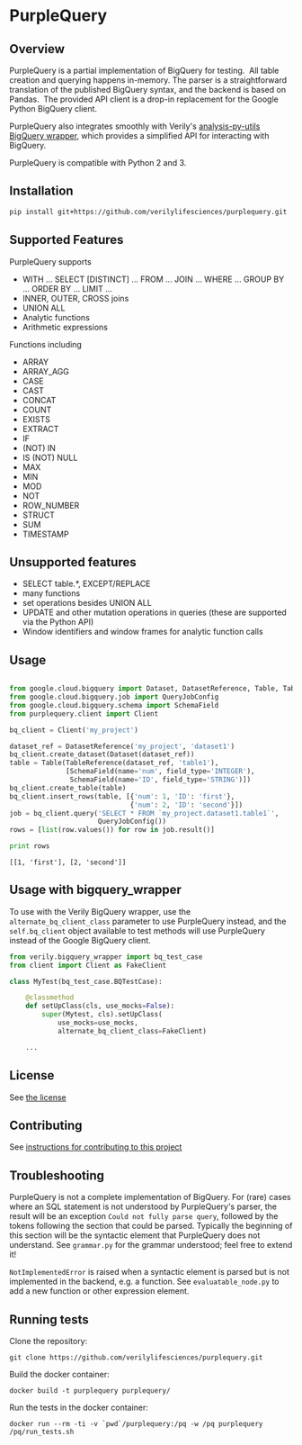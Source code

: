 # PurpleQuery

## Overview

PurpleQuery is a partial implementation of BigQuery for testing.  All
table creation and querying happens in-memory.  The parser is a straightforward
translation of the published BigQuery syntax, and the backend is based on
Pandas.  The provided API client is a drop-in replacement for the Google Python
BigQuery client.

PurpleQuery also integrates smoothly with Verily's [analysis-py-utils BigQuery
wrapper](https://github.com/verilylifesciences/analysis-py-utils/tree/master/verily/bigquery_wrapper),
which provides a simplified API for interacting with BigQuery.

PurpleQuery is compatible with Python 2 and 3.

## Installation

```sh
pip install git+https://github.com/verilylifesciences/purplequery.git
```

## Supported Features
PurpleQuery supports
- WITH ... SELECT [DISTINCT] ... FROM ... JOIN ... WHERE ... GROUP BY ... ORDER BY ... LIMIT ...
- INNER, OUTER, CROSS joins
- UNION ALL
- Analytic functions
- Arithmetic expressions

Functions including
- ARRAY
- ARRAY_AGG
- CASE
- CAST
- CONCAT
- COUNT
- EXISTS
- EXTRACT
- IF
- (NOT) IN
- IS (NOT) NULL
- MAX
- MIN
- MOD
- NOT
- ROW\_NUMBER
- STRUCT
- SUM
- TIMESTAMP

## Unsupported features
- SELECT table.\*, EXCEPT/REPLACE
- many functions
- set operations besides UNION ALL
- UPDATE and other mutation operations in queries (these are supported via the
  Python API)
- Window identifiers and window frames for analytic function calls

## Usage

```python

from google.cloud.bigquery import Dataset, DatasetReference, Table, TableReference
from google.cloud.bigquery.job import QueryJobConfig
from google.cloud.bigquery.schema import SchemaField
from purplequery.client import Client

bq_client = Client('my_project')

dataset_ref = DatasetReference('my_project', 'dataset1')
bq_client.create_dataset(Dataset(dataset_ref))
table = Table(TableReference(dataset_ref, 'table1'),
              [SchemaField(name='num', field_type='INTEGER'),
               SchemaField(name='ID', field_type='STRING')])
bq_client.create_table(table)
bq_client.insert_rows(table, [{'num': 1, 'ID': 'first'},
                              {'num': 2, 'ID': 'second'}])
job = bq_client.query('SELECT * FROM `my_project.dataset1.table1`',
                      QueryJobConfig())
rows = [list(row.values()) for row in job.result()]

print rows
```

```
[[1, 'first'], [2, 'second']]
```

## Usage with bigquery\_wrapper

To use with the Verily BigQuery wrapper, use the `alternate_bq_client_class`
parameter to use PurpleQuery instead, and the `self.bq_client` object available
to test methods will use PurpleQuery instead of the Google BigQuery client.


```python
from verily.bigquery_wrapper import bq_test_case
from client import Client as FakeClient

class MyTest(bq_test_case.BQTestCase):

    @classmethod
    def setUpClass(cls, use_mocks=False):
        super(Mytest, cls).setUpClass(
            use_mocks=use_mocks,
            alternate_bq_client_class=FakeClient)

    ...
```

## License

See [the license](LICENSE)

## Contributing

See [instructions for contributing to this project](CONTRIBUTING.md)

## Troubleshooting

PurpleQuery is not a complete implementation of BigQuery.  For (rare) cases
where an SQL statement is not understood by PurpleQuery's parser, the result
will be an exception `Could not fully parse query`, followed by the tokens
following the section that could be parsed.  Typically the beginning of this
section will be the syntactic element that PurpleQuery does not understand.
See `grammar.py` for the grammar understood; feel free to extend it!

`NotImplementedError` is raised when a syntactic element is parsed but is
not implemented in the backend, e.g. a function.  See `evaluatable_node.py` to
add a new function or other expression element.

## Running tests

Clone the repository:
```
git clone https://github.com/verilylifesciences/purplequery.git
```

Build the docker container:
```
docker build -t purplequery purplequery/
```

Run the tests in the docker container:
```
docker run --rm -ti -v `pwd`/purplequery:/pq -w /pq purplequery /pq/run_tests.sh
```
